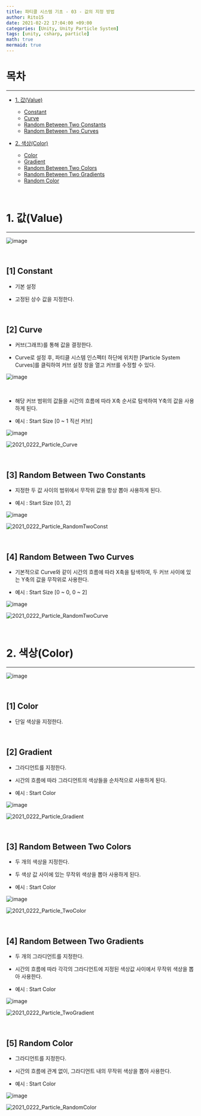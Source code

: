 ```yaml
---
title: 파티클 시스템 기초 - 03 - 값의 지정 방법
author: Rito15
date: 2021-02-22 17:04:00 +09:00
categories: [Unity, Unity Particle System]
tags: [unity, csharp, particle]
math: true
mermaid: true
---
```


# 목차
---

- [1. 값(Value)](#1-값value)
  - [Constant](#1-constant)
  - [Curve](#2-curve)
  - [Random Between Two Constants](#3-random-between-two-constants)
  - [Random Between Two Curves](#4-random-between-two-curves)

- [2. 색상(Color)](#2-색상color)
  - [Color](#1-color)
  - [Gradient](#2-gradient)
  - [Random Between Two Colors](#3-random-between-two-colors)
  - [Random Between Two Gradients](#4-random-between-two-gradients)
  - [Random Color](#5-random-color)


<br>

# 1. 값(Value)
---

![image](https://user-images.githubusercontent.com/42164422/108690004-29d1c400-753d-11eb-8fcb-f0f384efd368.png)

<br>

## [1] Constant

- 기본 설정

- 고정된 상수 값을 지정한다.

<br>

## [2] Curve

- 커브(그래프)를 통해 값을 결정한다.

- Curve로 설정 후, 파티클 시스템 인스펙터 하단에 위치한 [Particle System Curves]를 클릭하여 커브 설정 창을 열고 커브를 수정할 수 있다.

![image](https://user-images.githubusercontent.com/42164422/108705782-16305880-7551-11eb-8658-2a3c961fb3a7.png)

<br>

- 해당 커브 범위의 값들을 시간의 흐름에 따라 X축 순서로 탐색하여 Y축의 값을 사용하게 된다.

- 예시 : Start Size [0 ~ 1 직선 커브]

![image](https://user-images.githubusercontent.com/42164422/108705820-234d4780-7551-11eb-9be6-ae0b00f27ca2.png)

![2021_0222_Particle_Curve](https://user-images.githubusercontent.com/42164422/108705834-26483800-7551-11eb-94d3-81711d7953b9.gif)

<br>

## [3] Random Between Two Constants

- 지정한 두 값 사이의 범위에서 무작위 값을 항상 뽑아 사용하게 된다.

- 예시 : Start Size [0.1, 2]

![image](https://user-images.githubusercontent.com/42164422/108706045-660f1f80-7551-11eb-9620-15798c85055f.png)

![2021_0222_Particle_RandomTwoConst](https://user-images.githubusercontent.com/42164422/108706290-bbe3c780-7551-11eb-81d4-e0927a368113.gif)

<br>

## [4] Random Between Two Curves

- 기본적으로 Curve와 같이 시간의 흐름에 따라 X축을 탐색하여, 두 커브 사이에 있는 Y축의 값을 무작위로 사용한다.

- 예시 : Start Size [0 ~ 0, 0 ~ 2]

![image](https://user-images.githubusercontent.com/42164422/108706618-34e31f00-7552-11eb-9a0a-15788cb06cfb.png)

![2021_0222_Particle_RandomTwoCurve](https://user-images.githubusercontent.com/42164422/108706702-53491a80-7552-11eb-9da2-6d1bcffd09d5.gif)

<br>

# 2. 색상(Color)
---

![image](https://user-images.githubusercontent.com/42164422/108690026-30603b80-753d-11eb-920a-45fe58e25e3c.png)

<br>

## [1] Color

- 단일 색상을 지정한다.

<br>

## [2] Gradient

- 그라디언트를 지정한다.

- 시간의 흐름에 따라 그라디언트의 색상들을 순차적으로 사용하게 된다.

- 예시 : Start Color

![image](https://user-images.githubusercontent.com/42164422/108707191-03b71e80-7553-11eb-8e6a-74f2d2cf4f33.png)

![2021_0222_Particle_Gradient](https://user-images.githubusercontent.com/42164422/108707265-1b8ea280-7553-11eb-98b1-fcd811f4ad9a.gif)

<br>

## [3] Random Between Two Colors

- 두 개의 색상을 지정한다.

- 두 색상 값 사이에 있는 무작위 색상을 뽑아 사용하게 된다.

- 예시 : Start Color

![image](https://user-images.githubusercontent.com/42164422/108707428-542e7c00-7553-11eb-8792-29889235ef00.png)

![2021_0222_Particle_TwoColor](https://user-images.githubusercontent.com/42164422/108707557-8c35bf00-7553-11eb-8105-0748a0b0f771.gif)

<br>

## [4] Random Between Two Gradients

- 두 개의 그라디언트를 지정한다.

- 시간의 흐름에 따라 각각의 그라디언트에 지정된 색상값 사이에서 무작위 색상을 뽑아 사용한다.

- 예시 : Start Color

![image](https://user-images.githubusercontent.com/42164422/108708297-9ad0a600-7554-11eb-9f8c-c116654215e1.png)

![2021_0222_Particle_TwoGradient](https://user-images.githubusercontent.com/42164422/108708605-ff8c0080-7554-11eb-90ae-4a1c9ffc7a90.gif)

<br>

## [5] Random Color

- 그라디언트를 지정한다.

- 시간의 흐름에 관계 없이, 그라디언트 내의 무작위 색상을 뽑아 사용한다.

- 예시 : Start Color

![image](https://user-images.githubusercontent.com/42164422/108708788-3c57f780-7555-11eb-87d5-bc2e6999305d.png)

![2021_0222_Particle_RandomColor](https://user-images.githubusercontent.com/42164422/108708795-3eba5180-7555-11eb-8838-5096e7039dd7.gif)
